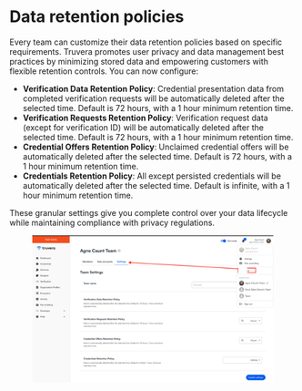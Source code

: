 # Data retention policies

Every team can customize their data retention policies based on specific requirements. Truvera promotes user privacy and data management best practices by minimizing stored data and empowering customers with flexible retention controls. You can now configure:

* **Verification Data Retention Policy**: Credential presentation data from completed verification requests will be automatically deleted after the selected time. Default is 72 hours, with a 1 hour minimum retention time.
* **Verification Requests Retention Policy**: Verification request data (except for verification ID) will be automatically deleted after the selected time. Default is 72 hours, with a 1 hour minimum retention time.
* **Credential Offers Retention Policy**: Unclaimed credential offers will be automatically deleted after the selected time. Default is 72 hours, with a 1 hour minimum retention time.
* **Credentials Retention Policy**: All except persisted credentials will be automatically deleted after the selected time. Default is infinite, with a 1 hour minimum retention time.

These granular settings give you complete control over your data lifecycle while maintaining compliance with privacy regulations.

<figure><img src="../../.gitbook/assets/Screenshot 2025-03-21 at 19.10.51.png" alt=""><figcaption></figcaption></figure>

